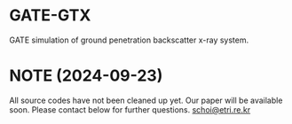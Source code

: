 # GATE-GTX
GATE simulation of ground penetration backscatter x-ray system.

# NOTE (2024-09-23)
All source codes have not been cleaned up yet.
Our paper will be available soon.
Please contact below for further questions.
schoi@etri.re.kr
